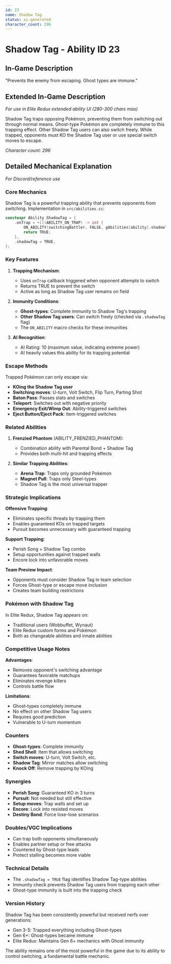 ```yaml
---
id: 23
name: Shadow Tag
status: ai-generated
character_count: 296
---
```


# Shadow Tag - Ability ID 23

## In-Game Description
"Prevents the enemy from escaping. Ghost types are immune."

## Extended In-Game Description
*For use in Elite Redux extended ability UI (280-300 chars max)*

Shadow Tag traps opposing Pokémon, preventing them from switching out through normal means. Ghost-type Pokémon are completely immune to this trapping effect. Other Shadow Tag users can also switch freely. While trapped, opponents must KO the Shadow Tag user or use special switch moves to escape.

*Character count: 296*

## Detailed Mechanical Explanation
*For Discord/reference use*

### Core Mechanics
Shadow Tag is a powerful trapping ability that prevents opponents from switching. Implementation in `src/abilities.cc`:

```c
constexpr Ability ShadowTag = {
    .onTrap = +[](ABILITY_ON_TRAP) -> int {
        ON_ABILITY(switchingBattler, FALSE, gAbilities[ability].shadowTag, return FALSE)
        return TRUE;
    },
    .shadowTag = TRUE,
};
```

### Key Features

1. **Trapping Mechanism**:
   - Uses `onTrap` callback triggered when opponent attempts to switch
   - Returns TRUE to prevent the switch
   - Active as long as Shadow Tag user remains on field

2. **Immunity Conditions**:
   - **Ghost-types**: Complete immunity to Shadow Tag's trapping
   - **Other Shadow Tag users**: Can switch freely (checked via `.shadowTag` flag)
   - The `ON_ABILITY` macro checks for these immunities

3. **AI Recognition**:
   - AI Rating: 10 (maximum value, indicating extreme power)
   - AI heavily values this ability for its trapping potential

### Escape Methods
Trapped Pokémon can only escape via:
- **KOing the Shadow Tag user**
- **Switching moves**: U-turn, Volt Switch, Flip Turn, Parting Shot
- **Baton Pass**: Passes stats and switches
- **Teleport**: Switches out with negative priority
- **Emergency Exit/Wimp Out**: Ability-triggered switches
- **Eject Button/Eject Pack**: Item-triggered switches

### Related Abilities

1. **Frenzied Phantom** (ABILITY_FRENZIED_PHANTOM):
   - Combination ability with Parental Bond + Shadow Tag
   - Provides both multi-hit and trapping effects

2. **Similar Trapping Abilities**:
   - **Arena Trap**: Traps only grounded Pokémon
   - **Magnet Pull**: Traps only Steel-types
   - Shadow Tag is the most universal trapper

### Strategic Implications

**Offensive Trapping**:
- Eliminates specific threats by trapping them
- Enables guaranteed KOs on trapped targets
- Pursuit becomes unnecessary with guaranteed trapping

**Support Trapping**:
- Perish Song + Shadow Tag combo
- Setup opportunities against trapped walls
- Encore lock into unfavorable moves

**Team Preview Impact**:
- Opponents must consider Shadow Tag in team selection
- Forces Ghost-type or escape move inclusion
- Creates team building restrictions

### Pokémon with Shadow Tag
In Elite Redux, Shadow Tag appears on:
- Traditional users (Wobbuffet, Wynaut)
- Elite Redux custom forms and Pokémon
- Both as changeable abilities and innate abilities

### Competitive Usage Notes

**Advantages**:
- Removes opponent's switching advantage
- Guarantees favorable matchups
- Eliminates revenge killers
- Controls battle flow

**Limitations**:
- Ghost-types completely immune
- No effect on other Shadow Tag users
- Requires good prediction
- Vulnerable to U-turn momentum

### Counters
- **Ghost-types**: Complete immunity
- **Shed Shell**: Item that allows switching
- **Switch moves**: U-turn, Volt Switch, etc.
- **Shadow Tag**: Mirror matches allow switching
- **Knock Off**: Remove trapping by KOing

### Synergies
- **Perish Song**: Guaranteed KO in 3 turns
- **Pursuit**: Not needed but still effective
- **Setup moves**: Trap walls and set up
- **Encore**: Lock into resisted moves
- **Destiny Bond**: Force lose-lose scenarios

### Doubles/VGC Implications
- Can trap both opponents simultaneously
- Enables partner setup or free attacks
- Countered by Ghost-type leads
- Protect stalling becomes more viable

### Technical Details
- The `.shadowTag = TRUE` flag identifies Shadow Tag-type abilities
- Immunity check prevents Shadow Tag users from trapping each other
- Ghost-type immunity is built into the trapping check

### Version History
Shadow Tag has been consistently powerful but received nerfs over generations:
- Gen 3-5: Trapped everything including Ghost-types
- Gen 6+: Ghost-types became immune
- Elite Redux: Maintains Gen 6+ mechanics with Ghost immunity

The ability remains one of the most powerful in the game due to its ability to control switching, a fundamental battle mechanic.